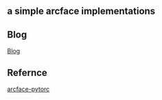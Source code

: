## a simple arcface implementations


## Blog
[Blog](../blog)



## Refernce
[arcface-pytorc](https://github.com/ronghuaiyang/arcface-pytorch)